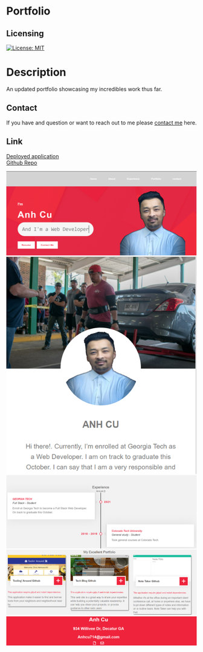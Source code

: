 # Portfolio

## Licensing 
[![License: MIT](https://img.shields.io/badge/License-MIT-yellow.svg)](https://opensource.org/licenses/MIT)

# Description
An updated portfolio showcasing my incredibles work thus far.  

## Contact 
If you have and question or want to reach out to me please [contact me](https://github.com/anhcu) here.
## Link
[Deployed application](https://anhcu.github.io/update-portfolio/) <br>
[Github Repo](https://github.com/anhcu/update-portfolio)

![update](./img/update.png)
![bio](./img/bio.png)
![experience](./img/experience.png)
![work](./img/work.png)
![contact](./img/contact.png)


